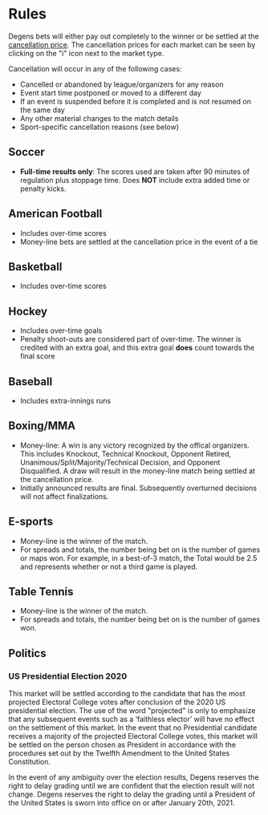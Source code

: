 # Rules

Degens bets will either pay out completely to the winner or be settled at the [cancellation price](/protocol?id=finalization-prices). The cancellation prices for each market can be seen by clicking on the "i" icon next to the market type.

Cancellation will occur in any of the following cases:

* Cancelled or abandoned by league/organizers for any reason
* Event start time postponed or moved to a different day
* If an event is suspended before it is completed and is not resumed on the same day
* Any other material changes to the match details
* Sport-specific cancellation reasons (see below)

## Soccer

* **Full-time results only**: The scores used are taken after 90 minutes of regulation plus stoppage time. Does **NOT** include extra added time or penalty kicks.

## American Football

* Includes over-time scores
* Money-line bets are settled at the cancellation price in the event of a tie

## Basketball

* Includes over-time scores

## Hockey

* Includes over-time goals
* Penalty shoot-outs are considered part of over-time. The winner is credited with an extra goal, and this extra goal **does** count towards the final score

## Baseball

* Includes extra-innings runs

## Boxing/MMA

* Money-line: A win is any victory recognized by the offical organizers. This includes Knockout, Technical Knockout, Opponent Retired, Unanimous/Split/Majority/Technical Decision, and Opponent Disqualified. A draw will result in the money-line match being settled at the cancellation price.
* Initially announced results are final. Subsequently overturned decisions will not affect finalizations.

## E-sports

* Money-line is the winner of the match.
* For spreads and totals, the number being bet on is the number of games or maps won. For example, in a best-of-3 match, the Total would be 2.5 and represents whether or not a third game is played.

## Table Tennis

* Money-line is the winner of the match.
* For spreads and totals, the number being bet on is the number of games won.

## Politics

### US Presidential Election 2020

This market will be settled according to the candidate that has the most projected Electoral College votes after conclusion of the 2020 US presidential election. The use of the word "projected" is only to emphasize that any subsequent events such as a ‘faithless elector’ will have no effect on the settlement of this market. In the event that no Presidential candidate receives a majority of the projected Electoral College votes, this market will be settled on the person chosen as President in accordance with the procedures set out by the Twelfth Amendment to the United States Constitution.

In the event of any ambiguity over the election results, Degens reserves the right to delay grading until we are confident that the election result will not change. Degens reserves the right to delay the grading until a President of the United States is sworn into office on or after January 20th, 2021.
